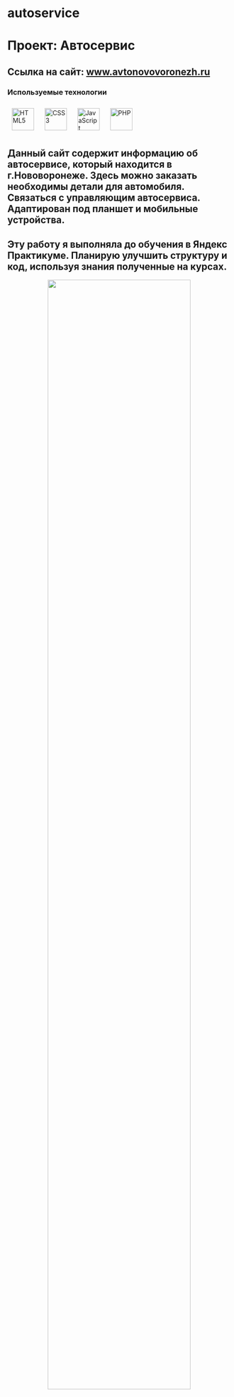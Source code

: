# autoservice
# Проект: __Автосервис__
## Ссылка на сайт: www.avtonovovoronezh.ru

###  Используемые технологии 
<div align="left">   
  <a href="https://en.wikipedia.org/wiki/HTML5" target="_blank"><img style="margin: 10px" src="https://profilinator.rishav.dev/skills-assets/html5-original-wordmark.svg" alt="HTML5" height="50" /></a> 
<a href="https://www.w3schools.com/css/" target="_blank"><img style="margin: 10px" src="https://profilinator.rishav.dev/skills-assets/css3-original-wordmark.svg" alt="CSS3" height="50" /></a>  
  <a href="https://www.javascript.com/" target="_blank"><img style="margin: 10px" src="https://profilinator.rishav.dev/skills-assets/javascript-original.svg" alt="JavaScript" height="50" /></a> 
  <a href="https://www.php.net/" target="_blank"><img style="margin: 10px" src="https://profilinator.rishav.dev/skills-assets/php-original.svg" alt="PHP" height="50" /></a> 
</div>



## Данный сайт содержит информацию об автосервисе, который находится в г.Нововоронеже. Здесь можно заказать необходимы детали для автомобиля. Связаться с управляющим автосервиса. Адаптирован под планшет и мобильные устройства.
## Эту работу я выполняла до обучения в Яндекс Практикуме. Планирую улучшить структуру и код, используя знания полученные на курсах.
 
  <div align="center">
<img src="https://sun9-32.userapi.com/impg/Ad2sAXz8kmvHAPg3dKeNx5VisgObz6HUox89Ig/XAdxtLtOgUM.jpg?size=1858x960&quality=95&sign=8729da13adf40884c3af536fb8bc8c94&type=album" align="center" style="width: 80%" />
</div>  
